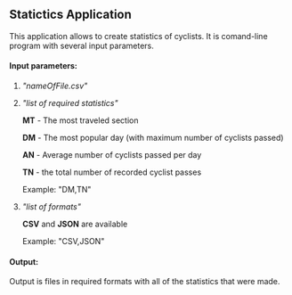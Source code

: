 ## **Statictics Application**

This application allows to create statistics of cyclists. It is comand-line program with several input parameters.

#### **Input parameters**:

1.  *"nameOfFile.csv"*

2.  *"list of required statistics"*
    
    **MT** - The most traveled section
    
    **DM** - The most popular day (with maximum number of cyclists passed)
    
    **AN** - Average number of cyclists passed per day
    
    **TN** - the total number of recorded cyclist passes
    
    Example: "DM,TN"

3.  *"list of formats"*
    
    **CSV** and **JSON** are available
    
    Example: "CSV,JSON"

#### **Output**:

Output is files in required formats with all of the statistics that were made. 
    



